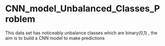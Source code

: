 # CNN_model_Unbalanced_Classes_Problem
This data set has noticeably unbalance classes which are binary(0,1) , the aim is to build a CNN model to make predictions  
